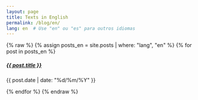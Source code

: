 ```yaml
---
layout: page
title: Texts in English
permalink: /blog/en/
lang: en  # Use "en" ou "es" para outros idiomas
---
```


{% raw %}
{% assign posts_en = site.posts | where: "lang", "en" %}
{% for post in posts_en %}
  <h5><a href="{{ post.url }}">{{ post.title }}</a></h5>
  <p>{{ post.date | date: "%d/%m/%Y" }}</p>
{% endfor %}
{% endraw %}
